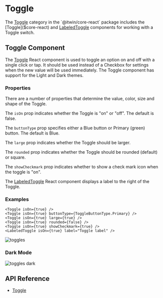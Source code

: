 # Toggle

The [Toggle]($core-react:Toggle) category in the `@itwin/core-react` package includes
the [Toggle]($core-react) and [LabeledToggle]($core-react) components for working with a Toggle switch.

## Toggle Component

The [Toggle]($core-react) React component is used to toggle an option on and off with a single click or tap.
It should be used instead of a Checkbox for settings when the new value will be used immediately.
The Toggle component has support for the Light and Dark themes.

### Properties

There are a number of properties that determine the value, color, size and shape of the Toggle.

The `isOn` prop indicates whether the Toggle is "on" or "off". The default is false.

The `buttonType` prop specifies either a Blue button or Primary (green) button. The default is Blue.

The `large` prop indicates whether the Toggle should be larger.

The `rounded` prop indicates whether the Toggle should be rounded (default) or square.

The `showCheckmark` prop indicates whether to show a check mark icon when the toggle is "on".

The [LabeledToggle]($core-react) React component displays a label to the right of the Toggle.

### Examples

```tsx
<Toggle isOn={true} />
<Toggle isOn={true} buttonType={ToggleButtonType.Primary} />
<Toggle isOn={true} large={true} />
<Toggle isOn={true} rounded={false} />
<Toggle isOn={true} showCheckmark={true} />
<LabeledToggle isOn={true} label="Toggle label" />
```

![toggles](./images/Toggles.png "Toggles")

### Dark Mode

![toggles dark](./images/TogglesDark.png "Toggles in Dark Theme")

## API Reference

- [Toggle]($core-react:Toggle)

